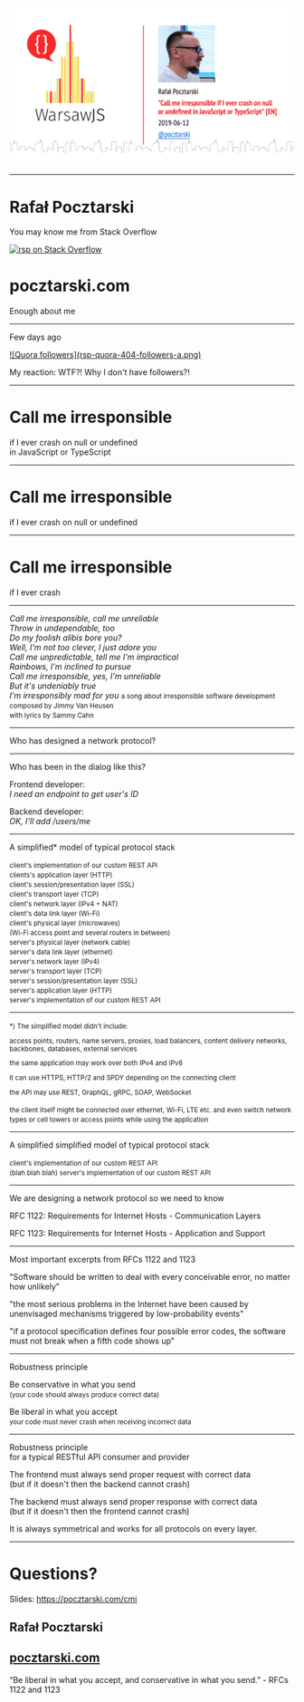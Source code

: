 ![Call me irresponsible if I ever crash on null or undefined in JavaScript or TypeScript](title.png)

---

# Rafał Pocztarski

You may know me from Stack Overflow

[<img alt="rsp on Stack Overflow" src="https://stackexchange.com/users/flair/303952.png" height="116">](https://stackoverflow.com/users/613198/rsp)

# pocztarski.com

Enough about me

---
Few days ago

<a href="https://www.quora.com/profile/Rafa%C5%82-Pocztarski">
![Quora followers](rsp-quora-404-followers-a.png)
</a>

My reaction: WTF?! Why I don't have followers?!

---

# Call me irresponsible

if I ever crash on null or undefined<br>in JavaScript or TypeScript

---

# Call me irresponsible

if I ever crash on null or undefined

---

# Call me irresponsible

if I ever crash

---

<i>
Call me irresponsible, call me unreliable<br>
Throw in undependable, too<br>
Do my foolish alibis bore you?<br>
Well, I'm not too clever, I just adore you<br>
Call me unpredictable, tell me I'm impractical<br>
Rainbows, I'm inclined to pursue<br>
Call me irresponsible, yes, I'm unreliable<br>
But it's undeniably true<br>
I'm irresponsibly mad for you
</i>

<small>
a song about irresponsible software development<br>composed by Jimmy Van Heusen<br>with lyrics by Sammy Cahn
</small>

---

Who has designed a network protocol?

---

Who has been in the dialog like this?

Frontend developer:<br><i>I need an endpoint to get user's ID</i>

Backend developer:<br><i>OK, I'll add /users/me</i>

---

A simplified* model of typical protocol stack

<small>
client's implementation of our custom REST API<br>
clients's application layer (HTTP)<br>
client's session/presentation layer (SSL)<br>
client's transport layer (TCP)<br>
client's network layer (IPv4 + NAT)<br>
client's data link layer (Wi-Fi)<br>
client's physical layer (microwaves)<br>
(Wi-Fi access point and several routers in between)<br>
server's physical layer (network cable)<br>
server's data link layer (ethernet)<br>
server's network layer (IPv4)<br>
server's transport layer (TCP)<br>
server's session/presentation layer (SSL)<br>
server's application layer (HTTP)<br>
server's implementation of our custom REST API
</small>

---

<small>
*) The simplified model didn't include:

access points, routers, name servers, proxies, load balancers, content delivery networks, backbones, databases, external services

the same application may work over both IPv4 and IPv6

it can use HTTPS, HTTP/2 and SPDY depending on the connecting client

the API may use REST, GraphQL, gRPC, SOAP, WebSocket

the client itself might be connected over ethernet, Wi-Fi, LTE etc. and even switch network types or cell towers or access points while using the application
</small>

---

A simplified simplified model of typical protocol stack

<small>
client's implementation of our custom REST API<br>
(blah blah blah)
server's implementation of our custom REST API
</small>

---

We are designing a network protocol so we need to know

RFC 1122: Requirements for Internet Hosts - Communication Layers

RFC 1123: Requirements for Internet Hosts - Application and Support

---

Most important excerpts from RFCs 1122 and 1123

"Software should be written to deal with every conceivable error, no matter how unlikely"

"the most serious problems in the Internet have been caused by unenvisaged mechanisms triggered by low-probability events"

"if a protocol specification defines four possible error codes, the software must not break when a fifth code shows up"

---

Robustness principle

Be conservative in what you send
<br><small>(your code should always produce correct data)</small>

Be liberal in what you accept
<br><small>your code must never crash when receiving incorrect data</small>

---

Robustness principle
<br>for a typical RESTful API consumer and provider

The frontend must always send proper request with correct data
<br>(but if it doesn't then the backend cannot crash)

The backend must always send proper response with correct data
<br>(but if it doesn't then the frontend cannot crash)

It is always symmetrical and works for all protocols on every layer.

---

# Questions?

Slides: https://pocztarski.com/cmi

## Rafał Pocztarski

## [pocztarski.com](https://pocztarski.com)

“Be liberal in what you accept, and conservative in what you send.” - RFCs 1122 and 1123
